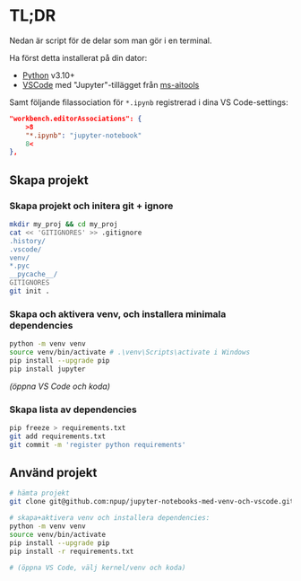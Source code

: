 # TL;DR

Nedan är script för de delar som man gör i en terminal.

Ha först detta installerat på din dator:

-   [Python](https://www.python.org/downloads/) v3.10+
-   [VSCode](https://code.visualstudio.com/) med "Jupyter"-tillägget från [ms-aitools](https://marketplace.visualstudio.com/items?itemName=ms-toolsai.jupyter)

Samt följande filassociation för `*.ipynb` registrerad i dina VS Code-settings:

```json
"workbench.editorAssociations": {
    >8
    "*.ipynb": "jupyter-notebook"
    8<
},
```

## Skapa projekt

### Skapa projekt och initera git + ignore

```bash
mkdir my_proj && cd my_proj
cat << 'GITIGNORES' >> .gitignore
.history/
.vscode/
venv/
*.pyc
__pycache__/
GITIGNORES
git init .
```

### Skapa och aktivera venv, och installera minimala dependencies

```bash
python -m venv venv
source venv/bin/activate # .\venv\Scripts\activate i Windows
pip install --upgrade pip
pip install jupyter
```

_(öppna VS Code och koda)_

### Skapa lista av dependencies

```bash
pip freeze > requirements.txt
git add requirements.txt
git commit -m 'register python requirements'
```

## Använd projekt

```bash
# hämta projekt
git clone git@github.com:npup/jupyter-notebooks-med-venv-och-vscode.git && cd jupyter-notebooks-med-venv-och-vscode

# skapa+aktivera venv och installera dependencies:
python -m venv venv
source venv/bin/activate
pip install --upgrade pip
pip install -r requirements.txt

# (öppna VS Code, välj kernel/venv och koda)
```
